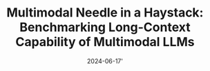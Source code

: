 ---
title: "Multimodal Needle in a Haystack: Benchmarking Long-Context Capability of Multimodal LLMs"
collection: publications
permalink: /publication/2024-06-17-mmneedle
tldr: "We discuss the MMNeedle benchmark, a new tool for evaluating how well Multimodal Large Language Models (MLLMs) handle long-context tasks. The benchmark tests MLLMs' ability to find specific sub-images within larger image sets based on text instructions. Using techniques like image stitching, it creates longer visual contexts for testing."
date: 2024-06-17'
venue: '<i>Annual Conference of the Nations of the Americas Chapter of the Association for Computational Linguistics (NAACL),</i> 2025.'
paperurl: 'https://arxiv.org/abs/2406.11230'
codeurl: 'https://github.com/Wang-ML-Lab/multimodal-needle-in-a-haystack'
img: '/images/publications/mmneedle.png'
authors: "Hengyi Wang, <b>Haizhou Shi</b>, Shiwei Tan, Weiyi Qin, Wenyuan Wang, Tunyu Zhang, Akshay Nambi, Tanuja Ganu, Hao Wang"
selected: true
---